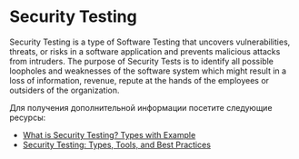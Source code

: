 # Security Testing

Security Testing is a type of Software Testing that uncovers vulnerabilities, threats, or risks in a software application and prevents malicious attacks from intruders. The purpose of Security Tests is to identify all possible loopholes and weaknesses of the software system which might result in a loss of information, revenue, repute at the hands of the employees or outsiders of the organization.

Для получения дополнительной информации посетите следующие ресурсы:

- [What is Security Testing? Types with Example](https://www.guru99.com/what-is-security-testing.html)
- [Security Testing: Types, Tools, and Best Practices](https://brightsec.com/blog/security-testing/)
